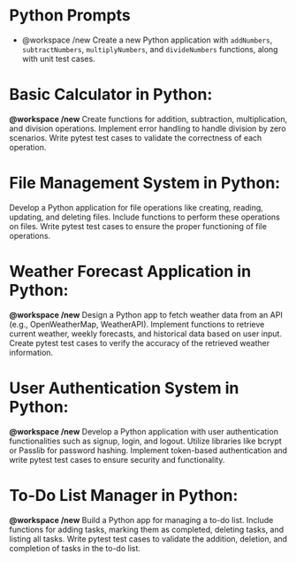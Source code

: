 # Python Prompts

- @workspace /new Create a new Python application with `addNumbers`, `subtractNumbers`, `multiplyNumbers`, and `divideNumbers` functions, along with unit test cases.

# Basic Calculator in Python:
**@workspace /new**  Create functions for addition, subtraction, multiplication, and division operations.
Implement error handling to handle division by zero scenarios.
Write pytest test cases to validate the correctness of each operation.

# File Management System in Python:
Develop a Python application for file operations like creating, reading, updating, and deleting files.
Include functions to perform these operations on files.
Write pytest test cases to ensure the proper functioning of file operations.

# Weather Forecast Application in Python:
**@workspace /new** Design a Python app to fetch weather data from an API (e.g., OpenWeatherMap, WeatherAPI).
Implement functions to retrieve current weather, weekly forecasts, and historical data based on user input.
Create pytest test cases to verify the accuracy of the retrieved weather information.

# User Authentication System in Python:
**@workspace /new** Develop a Python application with user authentication functionalities such as signup, login, and logout.
Utilize libraries like bcrypt or Passlib for password hashing.
Implement token-based authentication and write pytest test cases to ensure security and functionality.

# To-Do List Manager in Python:
**@workspace /new** Build a Python app for managing a to-do list.
Include functions for adding tasks, marking them as completed, deleting tasks, and listing all tasks.
Write pytest test cases to validate the addition, deletion, and completion of tasks in the to-do list.
